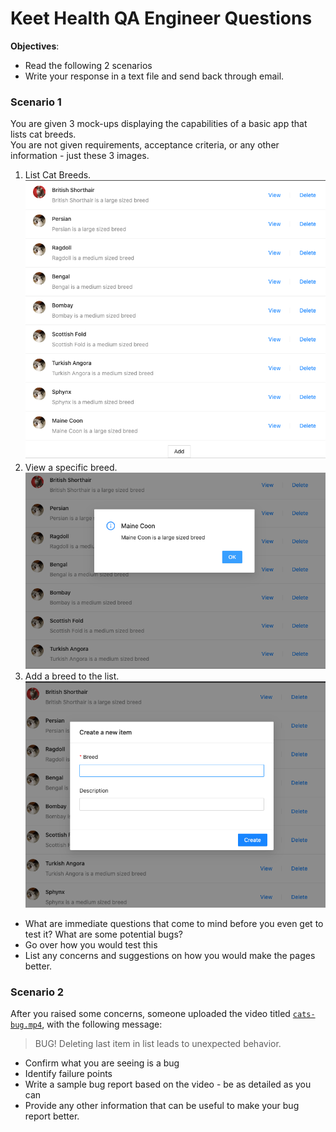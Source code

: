 # Keet Health QA Engineer Questions

**Objectives**:

- Read the following 2 scenarios
- Write your response in a text file and send back through email.

### Scenario 1

You are given 3 mock-ups displaying the capabilities of a basic app that lists cat breeds.  
 You are not given requirements, acceptance criteria, or any other information - just these 3 images.

1.  List Cat Breeds.  
    ![list](list.png)
2.  View a specific breed.  
    ![view](view.png)
3.  Add a breed to the list.  
    ![add](add.png)

- What are immediate questions that come to mind before you even get to test it?
  What are some potential bugs?
- Go over how you would test this
- List any concerns and suggestions on how you would make the pages better.

### Scenario 2

After you raised some concerns, someone uploaded the video titled [`cats-bug.mp4`](cats-bug.mp4), with the following message:

> BUG! Deleting last item in list leads to unexpected behavior.

- Confirm what you are seeing is a bug
- Identify failure points
- Write a sample bug report based on the video - be as detailed as you can
- Provide any other information that can be useful to make your bug report better.
